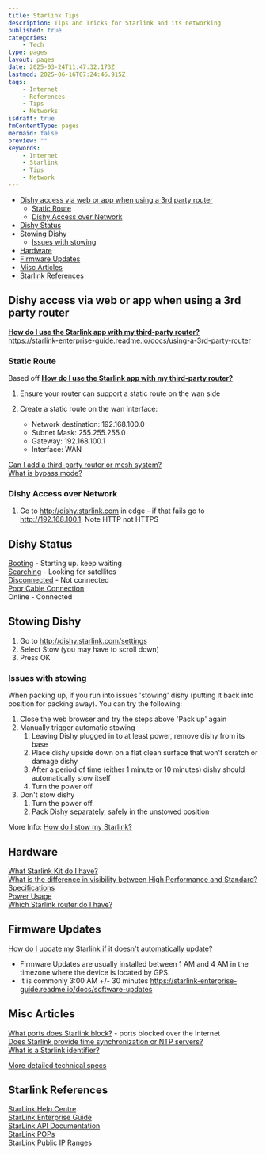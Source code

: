 ```yaml
---
title: Starlink Tips
description: Tips and Tricks for Starlink and its networking
published: true
categories:
    - Tech
type: pages
layout: pages
date: 2025-03-24T11:47:32.173Z
lastmod: 2025-06-16T07:24:46.915Z
tags:
    - Internet
    - References
    - Tips
    - Networks
isdraft: true
fmContentType: pages
mermaid: false
preview: ""
keywords:
    - Internet
    - Starlink
    - Tips
    - Network
---
```


<!--- cSpell:disable --->
* [Dishy access via web or app when using a 3rd party router](#dishy-access-via-web-or-app-when-using-a-3rd-party-router)
  * [Static Route](#static-route)
  * [Dishy Access over Network](#dishy-access-over-network)
* [Dishy Status](#dishy-status)
* [Stowing Dishy](#stowing-dishy)
  * [Issues with stowing](#issues-with-stowing)
* [Hardware](#hardware)
* [Firmware Updates](#firmware-updates)
* [Misc Articles](#misc-articles)
* [Starlink References](#starlink-references)
<!--- cSpell:enable --->

## Dishy access via web or app when using a 3rd party router

**[How do I use the Starlink app with my third-party router?](https://www.starlink.com/au/support/article/27802782-944e-10aa-bc29-23ccbc1fce73)**\
<https://starlink-enterprise-guide.readme.io/docs/using-a-3rd-party-router>

### Static Route

Based off **[How do I use the Starlink app with my third-party router?](https://www.starlink.com/au/support/article/27802782-944e-10aa-bc29-23ccbc1fce73)**

1. Ensure your router can support a static route on the wan side
2. Create a static route on the wan interface:

   * Network destination: 192.168.100.0
   * Subnet Mask: 255.255.255.0
   * Gateway: 192.168.100.1
   * Interface: WAN

[Can I add a third-party router or mesh system?](https://www.starlink.com/au/support/article/a206a55c-0597-2d06-1408-dea7dcf24221)\
[What is bypass mode?](https://www.starlink.com/au/support/article/a0fe8d51-32f7-d2b9-d74a-801e31ad9f6a)

### Dishy Access over Network

1. Go to <http://dishy.starlink.com> in edge - if that fails go to <http://192.168.100.1>. Note HTTP not HTTPS

## Dishy Status

[Booting](https://support.starlink.com/?topic=718b444d-e8c2-eeee-c214-beecc96e44ae) - Starting up. keep waiting\
[Searching](https://support.starlink.com/?topic=8dd04f1b-f7b3-882c-3827-a660c5fe48c7) - Looking for satellites\
[Disconnected](https://support.starlink.com/?topic=8c2013d8-844d-75bc-ed2b-2d696a5834ed) - Not connected\
[Poor Cable Connection](https://support.starlink.com/?topic=f24683ea-add0-916b-ee11-841ae00e2701)\
Online - Connected

## Stowing Dishy

1. Go to <http://dishy.starlink.com/settings>
2. Select Stow (you may have to scroll down)
3. Press OK

### Issues with stowing

When packing up, if you run into issues 'stowing' dishy (putting it back into position for packing away). You can try the following:

1. Close the web browser and try the steps above 'Pack up' again
2. Manually trigger automatic stowing
   1. Leaving Dishy plugged in to at least power, remove dishy from its base
   2. Place dishy upside down on a flat clean surface that won't scratch or damage dishy
   3. After a period of time (either 1 minute or 10 minutes) dishy should automatically stow itself
   4. Turn the power off
3. Don't stow dishy
   1. Turn the power off
   2. Pack Dishy separately, safely in the unstowed position

More Info: [How do I stow my Starlink?](https://www.starlink.com/au/support/article/76c3666b-97ae-6ae3-e629-143910488d90)

## Hardware

[What Starlink Kit do I have?](https://www.starlink.com/au/support/article/61d2f65f-85b8-a5b2-9bad-b3c2f27379d6)\
[What is the difference in visibility between High Performance and Standard?](https://www.starlink.com/au/support/article/8d01f43e-1074-1373-2a06-d00454668b42)\
[Specifications](https://www.starlink.com/specifications)\
[Power Usage](https://www.starlink.com/au/support/article/18836c7e-2d97-6153-fe67-c18427bd0558)\
[Which Starlink router do I have?](https://www.starlink.com/au/support/article/5a09acb1-ac3c-69ed-6cbb-67510cfbf8ce)

## Firmware Updates

[How do I update my Starlink if it doesn't automatically update?](https://www.starlink.com/au/support/article/44b964f6-a538-d7c1-b893-b02822f444b5)

* Firmware Updates are usually installed between 1 AM and 4 AM in the timezone where the device is located by GPS.
* It is commonly 3:00 AM +/- 30 minutes <https://starlink-enterprise-guide.readme.io/docs/software-updates>

## Misc Articles

[What ports does Starlink block?](https://www.starlink.com/au/support/article/c3caacdf-1c1f-98db-b821-bbb36ca9d89b) - ports blocked over the Internet\
[Does Starlink provide time synchronization or NTP servers?](https://www.starlink.com/au/support/article/0873e885-831a-9f4e-4808-2838a28f2e69)\
[What is a Starlink identifier?](https://www.starlink.com/au/support/article/2802431a-135f-0671-4c1b-4cedb65b291a)

[More detailed technical specs](https://starlink-enterprise-guide.readme.io/docs/technical-specs)

## Starlink References

[StarLink Help Centre](https://www.starlink.com/au/support)\
[StarLink Enterprise Guide](https://starlink-enterprise-guide.readme.io/)\
[StarLink API Documentation](https://starlink.readme.io/)\
[StarLink POPs](https://www.peeringdb.com/net/18747)\
[StarLink Public IP Ranges](public-ip-ranges.md#starlink)
